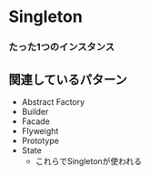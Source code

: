 # Singleton

### たった1つのインスタンス

## 関連しているパターン
- Abstract Factory
- Builder
- Facade
- Flyweight
- Prototype
- State
  - これらでSingletonが使われる
